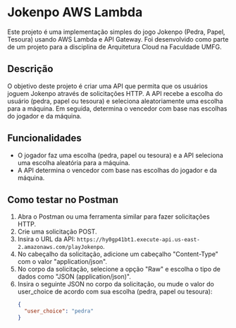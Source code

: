 # Jokenpo AWS Lambda

Este projeto é uma implementação simples do jogo Jokenpo (Pedra, Papel, Tesoura) usando AWS Lambda e API Gateway. Foi desenvolvido como parte de um projeto para a disciplina de Arquitetura Cloud na Faculdade UMFG.

## Descrição

O objetivo deste projeto é criar uma API que permita que os usuários joguem Jokenpo através de solicitações HTTP. A API recebe a escolha do usuário (pedra, papel ou tesoura) e seleciona aleatoriamente uma escolha para a máquina. Em seguida, determina o vencedor com base nas escolhas do jogador e da máquina.

## Funcionalidades

- O jogador faz uma escolha (pedra, papel ou tesoura) e a API seleciona uma escolha aleatória para a máquina.
- A API determina o vencedor com base nas escolhas do jogador e da máquina.

## Como testar no Postman

1. Abra o Postman ou uma ferramenta similar para fazer solicitações HTTP.
2. Crie uma solicitação POST.
3. Insira o URL da API: `https://hy0gp41bt1.execute-api.us-east-2.amazonaws.com/playJokenpo`.
4. No cabeçalho da solicitação, adicione um cabeçalho "Content-Type" com o valor "application/json".
5. No corpo da solicitação, selecione a opção "Raw" e escolha o tipo de dados como "JSON (application/json)".
6. Insira o seguinte JSON no corpo da solicitação, ou mude o valor do user_choice de acordo com sua escolha (pedra, papel ou tesoura):
   ```json
   {
     "user_choice": "pedra"
   }
